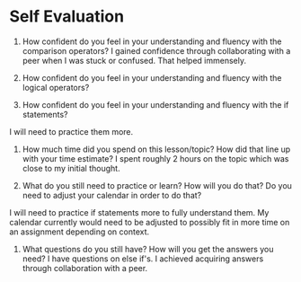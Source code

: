 # Self Evaluation

1. How confident do you feel in your understanding and fluency with the comparison operators? 
I gained confidence through collaborating with a peer when I was stuck or confused. That helped immensely.

1. How confident do you feel in your understanding and fluency with the logical operators?


1. How confident do you feel in your understanding and fluency with the if statements? 

I will need to practice them more.

1. How much time did you spend on this lesson/topic? How did that line up with your time estimate? 
I spent roughly 2 hours on the topic which was close to my initial thought.

1. What do you still need to practice or learn? How will you do that? Do you need to adjust your calendar in order to do that?

I will need to practice if statements more to fully understand them. My calendar currently would need to be adjusted to possibly fit in more time on an assignment depending on context.

1. What questions do you still have? How will you get the answers you need? I have questions on else if's. I achieved acquiring answers through collaboration with a peer.
